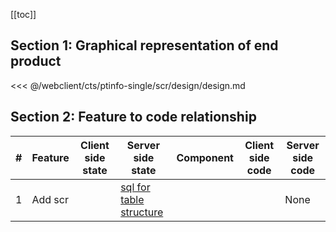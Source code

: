 [[toc]]

## Section 1: Graphical representation of end product

<<< @/webclient/cts/ptinfo-single/scr/design/design.md

## Section 2: Feature to code relationship

| #   | Feature | Client side state | Server side state                                                                                                                                            | Component | Client side code | Server side code |
| --- | ------- | ----------------- | ------------------------------------------------------------------------------------------------------------------------------------------------------------ | --------- | ---------------- | ---------------- |
| 1   | Add scr |                   | [sql for table structure](https://github.com/savantcare/emr/blob/master/webclient/cts/ptinfo-single/scr/db/structure/sc_scr/structure-gen-on-2020-07-01.sql) |           |                  | None             |
